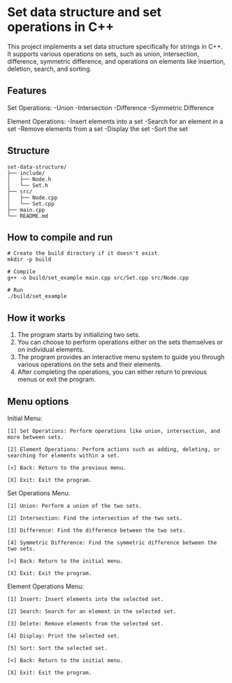 # Set data structure and set operations in C++

This project implements a set data structure specifically for strings in C++. It supports various operations on sets, such as union, intersection, difference, symmetric difference, and operations on elements like insertion, deletion, search, and sorting.

## Features

Set Operations:
-Union
-Intersection
-Difference
-Symmetric Difference

Element Operations:
-Insert elements into a set
-Search for an element in a set
-Remove elements from a set
-Display the set
-Sort the set

## Structure
```
set-data-structure/
├── include/
│   ├── Node.h
│   └── Set.h
├── src/
│   ├── Node.cpp
│   └── Set.cpp
├── main.cpp
└── README.md
```

## How to compile and run
```
# Create the build directory if it doesn't exist
mkdir -p build

# Compile
g++ -o build/set_example main.cpp src/Set.cpp src/Node.cpp

# Run
./build/set_example
```

## How it works
1. The program starts by initializing two sets.
2. You can choose to perform operations either on the sets themselves or on individual elements.
3. The program provides an interactive menu system to guide you through various operations on the sets and their elements.
4. After completing the operations, you can either return to previous menus or exit the program.

## Menu options
Initial Menu:
```
[1] Set Operations: Perform operations like union, intersection, and more between sets.

[2] Element Operations: Perform actions such as adding, deleting, or searching for elements within a set.

[<] Back: Return to the previous menu.

[X] Exit: Exit the program.
```
Set Operations Menu:
```
[1] Union: Perform a union of the two sets.

[2] Intersection: Find the intersection of the two sets.

[3] Difference: Find the difference between the two sets.

[4] Symmetric Difference: Find the symmetric difference between the two sets.

[<] Back: Return to the initial menu.

[X] Exit: Exit the program.
```
Element Operations Menu:
```
[1] Insert: Insert elements into the selected set.

[2] Search: Search for an element in the selected set.

[3] Delete: Remove elements from the selected set.

[4] Display: Print the selected set.

[5] Sort: Sort the selected set.

[<] Back: Return to the initial menu.

[X] Exit: Exit the program.
```
